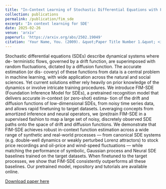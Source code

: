 ```yaml
---
title: "In-Context Learning of Stochastic Differential Equations with Foundation Inference Models"
collection: publications
permalink: /publication/fim_sde
excerpt: 'In context learning for SDE'
date: 2025-02-26
venue: 'arxiv'
paperurl: 'https://arxiv.org/abs/2502.19049'
citation: 'Your Name, You. (2009). &quot;Paper Title Number 1.&quot; <i>Journal 1</i>. 1(1).'
---
```


Stochastic differential equations (SDEs) describe dynamical systems where de-
terministic flows, governed by a drift function, are superimposed with random
fluctuations, dictated by a diffusion function. The accurate estimation (or dis-
covery) of these functions from data is a central problem in machine learning,
with wide application across the natural and social sciences. Yet current solutions
either rely heavily on prior knowledge of the dynamics or involve intricate training
procedures. We introduce FIM-SDE (Foundation Inference Model for SDEs), a
pretrained recognition model that delivers accurate in-context (or zero-shot) estima-
tion of the drift and diffusion functions of low-dimensional SDEs, from noisy time
series data, and allows rapid finetuning to target datasets. Leveraging concepts from
amortized inference and neural operators, we (pre)train FIM-SDE in a supervised
fashion to map a large set of noisy, discretely observed SDE paths onto the space
of drift and diffusion functions. We demonstrate that FIM-SDE achieves robust
in-context function estimation across a wide range of synthetic and real-world
processes — from canonical SDE systems (e.g. double-well dynamics or weakly
perturbed Lorenz attractors) to stock price recordings and oil-price and wind-speed
fluctuations — while matching the performance of symbolic, Gaussian process and
Neural SDE baselines trained on the target datasets. When finetuned to the target
processes, we show that FIM-SDE consistently outperforms all these baselines.
Our pretrained model, repository and tutorials are available online.

[Download paper here](https://arxiv.org/pdf/2502.19049)

